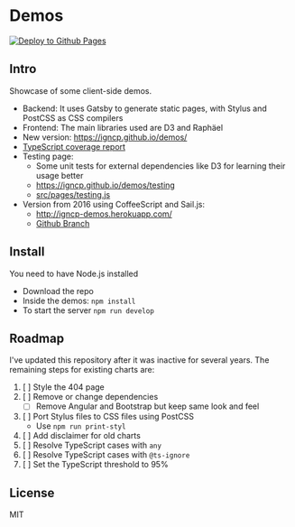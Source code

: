 # Demos

[![Deploy to Github Pages](https://github.com/igncp/demos/actions/workflows/deploy-to-ghpages.yml/badge.svg)](https://github.com/igncp/demos/actions/workflows/deploy-to-ghpages.yml)

## Intro

Showcase of some client-side demos.

- Backend: It uses Gatsby to generate static pages, with Stylus and PostCSS as CSS compilers
- Frontend: The main libraries used are D3 and Raphäel
- New version: https://igncp.github.io/demos/
- [TypeScript coverage report](https://igncp.github.io/demos/coverage-ts)
- Testing page:
    - Some unit tests for external dependencies like D3 for learning their usage better
    - https://igncp.github.io/demos/testing
    - [src/pages/testing.js](./src/pages/testing.js)
- Version from 2016 using CoffeeScript and Sail.js: 
    - http://igncp-demos.herokuapp.com/
    - [Github Branch](https://github.com/igncp/demos/tree/2016-version)

## Install

You need to have Node.js installed

- Download the repo
- Inside the demos: `npm install`
- To start the server `npm run develop`

## Roadmap

I've updated this repository after it was inactive for several years. The remaining steps for existing charts are:

1. [ ] Style the 404 page
1. [ ] Remove or change dependencies
    - [ ] Remove Angular and Bootstrap but keep same look and feel
1. [ ] Port Stylus files to CSS files using PostCSS
    - Use `npm run print-styl`
1. [ ] Add disclaimer for old charts
1. [ ] Resolve TypeScript cases with `any`
1. [ ] Resolve TypeScript cases with `@ts-ignore`
1. [ ] Set the TypeScript threshold to 95%

## License

MIT
